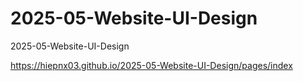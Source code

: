 # 2025-05-Website-UI-Design
2025-05-Website-UI-Design


https://hiepnx03.github.io/2025-05-Website-UI-Design/pages/index
